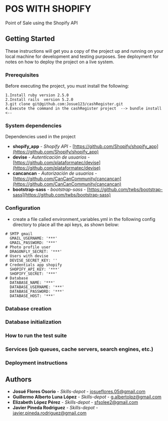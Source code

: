 # POS WITH SHOPIFY
Point of Sale using the Shopify API

## Getting Started

These instructions will get you a copy of the project up and running on your local machine for development and testing purposes. See deployment for notes on how to deploy the project on a live system.

### Prerequisites

Before executing the project, you must install the following:

```
1.Install ruby version 2.5.0
2.Install rails  version 5.2.0
3.git clone git@github.com:Josue123/cashRegister.git
4.Execute the command in the cashRegister project  --> bundle install <--

```
### System dependencies

Dependencies used in the project

* **shopify_app** - *Shopify API* - [https://github.com/Shopify/shopify_app](https://github.com/Shopify/shopify_app)
* **devise** - *Autenticación de usuarios* - [https://github.com/plataformatec/devise](https://github.com/plataformatec/devise)
* **cancancan** - *Autorización de usuarios* - [https://github.com/CanCanCommunity/cancancan](https://github.com/CanCanCommunity/cancancan)
* **bootstrap-sass** - *bootstrap-sass* - [https://github.com/twbs/bootstrap-sass](https://github.com/twbs/bootstrap-sass)

### Configuration
* create a file called environment_variables.yml in the following config directory to place all the api keys, as shown below:

```
# SMTP gmail
  GMAIL_USERNAME: '***'
  GMAIL_PASSWORD: '***'
# Photo profile user
  DRAGONFLY_SECRET: '***'
# Users with devise
  DEVISE_SECRET_KEY: ''
# Credentials app shopify
  SHOPIFY_API_KEY: '***'
  SHOPIFY_SECRET: '***'
# Database
  DATABASE_NAME: '***'
  DATABASE_USERNAME: '***'
  DATABASE_PASSWORD: '***'
  DATABASE_HOST: '***'
```


### Database creation


### Database initialization


### How to run the test suite

### Services (job queues, cache servers, search engines, etc.)

### Deployment instructions

## Authors

* **Josué Flores Osorio** - *Skills-depot* - [josueflores.05@gmail.com](josueflores.05@gmail.com)
* **Guillermo Alberto Luna López** - *Skills-depot* - [g.albertolpz@gmail.com](g.albertolpz@gmail.com)
* **Elizabeth López Pérez** - *Skills-depot* - [sfsolee2@gmail.com](sfsolee2@gmail.com)
* **Javier Pineda Rodriguez** - *Skills-depot* - [javier.pineda.rodriguez@gmail.com](javier.pineda.rodriguez@gmail.com)

